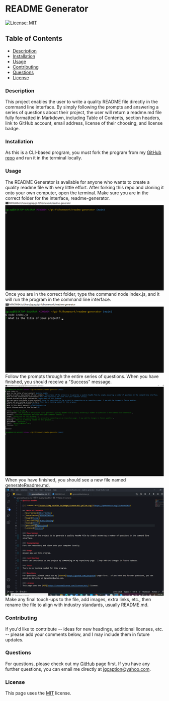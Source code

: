 # README Generator

  [![License: MIT](https://img.shields.io/badge/License-MIT-yellow.svg)](https://opensource.org/licenses/MIT)
  
  ## Table of Contents
  - [Description](#description)
  - [Installation](#installation)
  - [Usage](#usage)
  - [Contributing](#contributing)
  - [Questions](#questions)
  - [License](#license)

  ### Description
  This project enables the user to write a quality README file directly in the command line interface. By simply following the prompts and answering a series of questions about their project, the user will return a readme.md file fully formatted in Markdown, including Table of Contents, section headers, link to GitHub account, email address, license of their choosing, and license badge.
  
  ### Installation
  As this is a CLI-based program, you must fork the program from my [GitHub repo](https://github.com/Jacquie24/readme-generator) and run it in the terminal locally.
  
  ### Usage
  The README Generator is available for anyone who wants to create a quality readme file with very little effort.  After forking this repo and cloning it onto your own computer, open the terminal.  Make sure you are in the correct folder for the interface, readme-generator. ![terminal-image](./images/terminal-start.png) 
  Once you are in the correct folder, type the command node index.js, and it will run the program in the command line interface. ![first-command-image](./images/terminal-enter-command.png)
  Follow the prompts through the entire series of questions. When you have finished, you should receive a "Success" message. ![success-image](./images/terminal-complete.png)
  When you have finished, you should see a new file named generateReadme.md. ![readme-complete-image](./images/readme-complete.png)
  Make any final touch-ups to the file, add images, extra links, etc., then rename the file to align with industry standards, usually README.md.
  
  ### Contributing
  If you'd like to contribute -- ideas for new headings, additional licenses, etc. -- please add your comments below, and I may include them in future updates.
  
  ### Questions
  For questions, please check out my [GitHub](https://github.com/jacquie24) page first.  If you have any further questions, you can email me directly at jgcaption@yahoo.com.
  
  ### License
  This page uses the [MIT](https://choosealicense.com/licenses/mit/) license.

  

